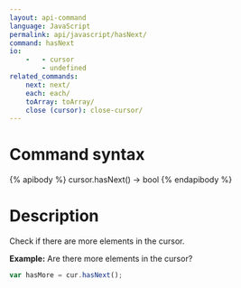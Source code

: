 ```yaml
---
layout: api-command 
language: JavaScript
permalink: api/javascript/hasNext/
command: hasNext 
io:
    -   - cursor
        - undefined
related_commands:
    next: next/
    each: each/
    toArray: toArray/
    close (cursor): close-cursor/
---
```


# Command syntax #

{% apibody %}
cursor.hasNext() &rarr; bool
{% endapibody %}

# Description #

Check if there are more elements in the cursor.

__Example:__ Are there more elements in the cursor?

```js
var hasMore = cur.hasNext();
```


